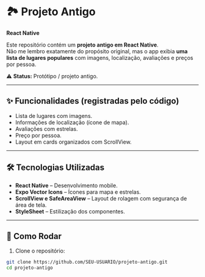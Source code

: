 # 🏞️ Projeto Antigo
**React Native**

Este repositório contém um **projeto antigo em React Native**.  
Não me lembro exatamente do propósito original, mas o app exibia **uma lista de lugares populares** com imagens, localização, avaliações e preços por pessoa.  

⚠️ **Status:** Protótipo / projeto antigo.

---

## ✨ Funcionalidades (registradas pelo código)
- Lista de lugares com imagens.  
- Informações de localização (ícone de mapa).  
- Avaliações com estrelas.  
- Preço por pessoa.  
- Layout em cards organizados com ScrollView.  

---

## 🛠️ Tecnologias Utilizadas
- **React Native** – Desenvolvimento mobile.  
- **Expo Vector Icons** – Ícones para mapa e estrelas.  
- **ScrollView e SafeAreaView** – Layout de rolagem com segurança de área de tela.  
- **StyleSheet** – Estilização dos componentes.

---

## 🚀 Como Rodar
1. Clone o repositório:
```bash
git clone https://github.com/SEU-USUARIO/projeto-antigo.git
cd projeto-antigo

